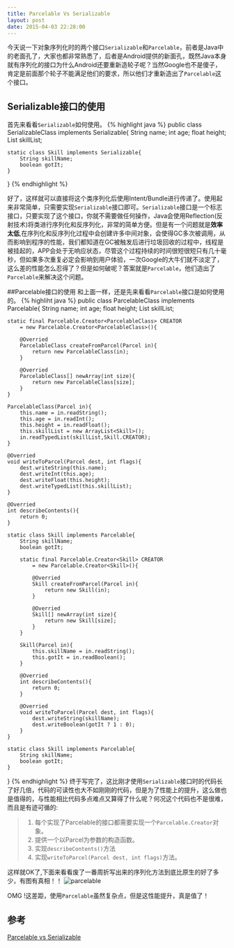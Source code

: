 ```yaml
---
title: Parcelable Vs Serializable
layout: post
date: 2015-04-03 22:28:00
---
```

今天说一下对象序列化时的两个接口`Serializable`和`Parcelable`，前者是Java中的老面孔了，大家也都非常熟悉了，后者是Android提供的新面孔，既然Java本身就有序列化的接口为什么Android还要重新造轮子呢？当然Google也不是傻子，肯定是前面那个轮子不能满足他们的要求，所以他们才重新造出了`Parcelable`这个接口。

## Serializable接口的使用
首先来看看`Serializable`如何使用。
{% highlight java %}
public class SerializableClass implements Serializable{
	String name;
	int age;
	float height;
	List<Skill> skillList;

	static class Skill implements Serializable{
		String skillName;
		boolean gotIt;
	}
}
{% endhighlight %}

好了，这样就可以直接将这个类序列化后使用Intent/Bundle进行传递了。使用起来非常简单，只需要实现`Serializable`接口即可。`Serializable`接口是一个标志接口，只要实现了这个接口，你就不需要做任何操作，Java会使用Reflection(反射技术)将类进行序列化和反序列化，非常的简单方便。但是有一个问题就是**效率太低**,在序列化和反序列化过程中会创建许多中间对象，会使得GC多次被调用，从而影响到程序的性能，我们都知道在GC被触发后进行垃圾回收的过程中，线程是被挂起的，APP会处于无响应状态，尽管这个过程持续的时间很短很短只有几十毫秒，但如果多次重复必定会影响到用户体验，一次Google的大牛们就不淡定了，这么差的性能怎么忍得了？但是如何破呢？答案就是`Parcelable`，他们造出了`Parcelable`来解决这个问题。

##Parcelable接口的使用
和上面一样，还是先来看看`Parcelable`接口是如何使用的。
{% highliht java %}
public class ParcelableClass implements Parcelable{
	String name;
	int age;
	float height;
	List<Skill> skillList;

	static final Parcelable.Creator<ParcelableClass> CREATOR 
		= new Parcelable.Creator<ParcelableClass>(){

		@Overried
		ParcelableClass createFromParcel(Parcel in){
			return new ParcelableClass(in);
		}

		@Overried
		ParcelableClass[] newArray(int size){
			return new ParcelableClass[size];
		}
	}

	ParcelableClass(Parcel in){
		this.name = in.readString();
		this.age = in.readInt();
		this.height = in.readFloat();
		this.skillList = new ArrayList<Skill>();
		in.readTypedList(skillList,Skill.CREATOR);
	}

	@Overried
	void writeToParcel(Parcel dest, int flags){
		dest.writeString(this.name);
		dest.writeInt(this.age);
		dest.writeFloat(this.height);
		dest.writeTypedList(this.skillList);
	}

	@Overried
	int describeContents(){
		return 0;
	}

	static class Skill implements Parcelable{
		String skillName;
		boolean gotIt;

		static final Parcelable.Creator<Skill> CREATOR 
			= new Parcelable.Creator<Skill>(){

			@Overried
			Skill createFromParcel(Parcel in){
				return new Skill(in);
			}

			@Overried
			Skill[] newArray(int size){
				return new Skill[size];
			}
		}

		Skill(Parcel in){
			this.skillName = in.readString();
			this.gotIt = in.readBoolean();
		}

		@Overried
		int describeContents(){
			return 0;
		}

		@Overried
		void writeToParcel(Parcel dest, int flags){
			dest.writeString(skillName);
			dest.writeBoolean(gotIt ? 1 : 0);
		}
	}

	static class Skill implements Parcelable{
		String skillName;
		boolean gotIt;
	}
}
{% endhighlight %}
终于写完了，这比刚才使用`Serializable`接口时的代码长了好几倍，代码的可读性也大不如刚刚的代码，但是为了性能上的提升，这么做也是值得的，与性能相比代码多点难点又算得了什么呢？何况这个代码也不是很难，而且是有迹可循的:

> 1. 每个实现了Parcelable的接口都需要实现一个`Parcelable.Creator`对象。
> 2. 提供一个以Parcel为参数的构造函数。
> 3. 实现`describeContents()`方法
> 4. 实现`writeToParcel(Parcel dest, int flags)`方法。

这样就OK了,下面来看看废了一番周折写出来的序列化方法到底比原生的好了多少，有图有真相！！
![parcelable](http://blog.tedyin.me/images/parcelable_vs_serializable.png)

OMG !这差距，使用`Parcelable`虽然复杂点，但是这性能提升，真是值了！

## 参考
[Parcelable vs Serializable](http://www.developerphil.com/parcelable-vs-serializable/)




